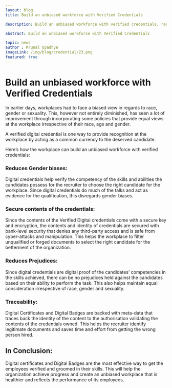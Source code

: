 ```yaml
---
layout: blog
title: Build an unbiased workforce with Verified Credentials

description: Build an unbiased workforce with verified credentials, reducing biases and ensuring secure, traceable qualifications.

abstract: Build an unbiased workforce with Verified Credentials

topic: news
author : Mrunal Upadhye
imageLink: /img/blog/credential/23.png
featured: true
---
```

# Build an unbiased workforce with Verified Credentials


In earlier days, workplaces had to face a biased view in regards to race, gender or sexuality. This, however not entirely diminished, has seen a lot of improvement through incorporating some policies that provide equal views at the workplace irrespective of their race, age and gender.

A verified digital credential is one way to provide recognition at the workplace by acting as a common currency to the deserved candidate.

Here’s how the workplace can build an unbiased workforce with verified credentials:

### Reduces Gender biases:

Digital credentials help verify the competency of the skills and abilities the candidates possess for the recruiter to choose the right candidate for the workplace. Since digital credentials do much of the talks and act as evidence for the qualification, this disregards gender biases.

### Secure contents of the credentials:

Since the contents of the Verified Digital credentials come with a secure key and encryption, the contents and identity of credentials are secured with bank-level security that denies any third-party access and is safe from cyber-attacks and manipulation. This helps the workplace to filter unqualified or forged documents to select the right candidate for the betterment of the organization.

### Reduces Prejudices:

Since digital credentials are digital proof of the candidates’ competencies in the skills achieved, there can be no prejudices held against the candidates based on their ability to perform the task. This also helps maintain equal consideration irrespective of race, gender and sexuality.

### Traceability:

Digital Certificates and Digital Badges are backed with meta-data that traces back the identity of the content to the authorisation validating the contents of the credentials owned. This helps the recruiter identify legitimate documents and saves time and effort from getting the wrong person hired.

## In Conclusion:

Digital certificates and Digital Badges are the most effective way to get the employees verified and groomed in their skills. This will help the organization achieve progress and create an unbiased workplace that is healthier and reflects the performance of its employees.



